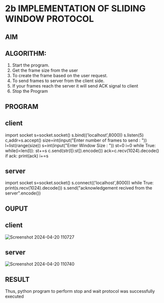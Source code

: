 # 2b IMPLEMENTATION OF SLIDING WINDOW PROTOCOL
## AIM
## ALGORITHM:
1. Start the program.
2. Get the frame size from the user
3. To create the frame based on the user request.
4. To send frames to server from the client side.
5. If your frames reach the server it will send ACK signal to client
6. Stop the Program
## PROGRAM
## client

import socket
s=socket.socket()
s.bind(('localhost',8000))
s.listen(5)
c,addr=s.accept()
size=int(input("Enter number of frames to send : "))
l=list(range(size))
s=int(input("Enter Window Size : "))
st=0
i=0
while True:
  while(i<len(l)):
    st+=s
    c.send(str(l[i:st]).encode())
    ack=c.recv(1024).decode()
    if ack:
      print(ack)
      i+=s

## server

import socket
s=socket.socket()
s.connect(('localhost',8000))
while True: 
   print(s.recv(1024).decode())
   s.send("acknowledgement recived from the server".encode())

## OUPUT
## client

![Screenshot 2024-04-20 110727](https://github.com/Danica-christa/2b_SLIDING_WINDOW_PROTOCOL/assets/151514009/6ea99178-a72d-4f4d-8dd9-9b58b3de224c)
## server

![Screenshot 2024-04-20 110740](https://github.com/Danica-christa/2b_SLIDING_WINDOW_PROTOCOL/assets/151514009/afd8da0f-2c7e-4b39-a482-4d3150599f4a)
## RESULT
Thus, python program to perform stop and wait protocol was successfully executed
